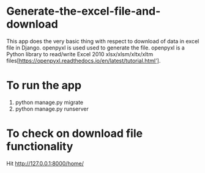 # Generate-the-excel-file-and-download

This app does the very basic thing with respect to download of data in excel file in Django.
openpyxl is used used to generate the file.
openpyxl is a Python library to read/write Excel 2010 xlsx/xlsm/xltx/xltm files[https://openpyxl.readthedocs.io/en/latest/tutorial.html'].
# To run the app
1. python manage.py migrate
2. python manage.py runserver
# To check on download file functionality 
Hit http://127.0.0.1:8000/home/
